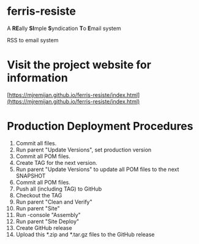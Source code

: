 # ferris-resiste

A **RE**ally **SI**mple **S**yndication **T**o **E**mail system

RSS to email system

# Visit the project website for information

[https://mjremijan.github.io/ferris-resiste/index.html](https://mjremijan.github.io/ferris-resiste/index.html)

# Production Deployment Procedures

1. Commit all files.
1. Run parent "Update Versions", set production version
1. Commit all POM files.
1. Create TAG for the next version.
1. Run parent "Update Versions" to update all POM files to the next SNAPSHOT
1. Commit all POM files.
1. Push all (including TAG) to GitHub
1. Checkout the TAG
1. Run parent "Clean and Verify"
1. Run parent "Site"
1. Run -console "Assembly"
1. Run parent "Site Deploy" 
1. Create GitHub release
1. Upload this *.zip and *.tar.gz files to the GitHub release
